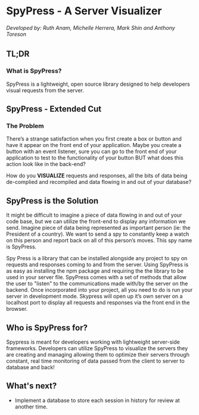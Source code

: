 # SpyPress - A Server Visualizer
###### Developed by: Ruth Anam, Michelle Herrera, Mark Shin and Anthony Toreson

## TL;DR 
### What is SpyPress?
SpyPress is a lightweight, open source library designed to help developers visual requests from the server.

## SpyPress - Extended Cut
### The Problem
There’s a strange satisfaction when you first create a box or button and have it appear on the front end of your application. Maybe you create a button with an event listener, sure you can go to the front end of your application to test to the functionality of your button BUT what does this action look like in the back-end? 

How do you <strong>VISUALIZE</strong> requests and responses, all the bits of data being de-complied and recompiled and data flowing in and out of your database?

## SpyPress is the Solution
It might be difficult to imagine a piece of data flowing in and out of your code base, but we can utilize the front-end to display any information we send. Imagine piece of data being represented as important person (ie: the President of a country). We want to send a spy to constantly keep a watch on this person and report back on all of this person’s moves. This spy name is SpyPress.

Spy Press is a library that can be installed alongside any project to spy on requests and responses coming to and from the server. Using SpyPress is as easy as installing the npm package and requiring the the library to be used in your server file. SpyPress comes with a set of methods that allow the user to "listen" to the communications made with/by the server on the backend. Once incorporated into your project, all you need to do is run your server in development mode. Skypress will open up it’s own server on a localhost port to display all requests and responses via the front end in the browser.

## Who is SpyPress for?
Spypress is meant for developers working with lightweight server-side frameworks. Developers can utilize SpyPress to visualize the servers they are creating and managing allowing them to optimize their servers through constant, real time monitoring of data passed from the client to server to database and back!

## What's next?
- Implement a database to store each session in history for review at another time.
